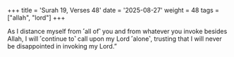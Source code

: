 +++
title = 'Surah 19, Verses 48'
date = '2025-08-27'
weight = 48
tags = ["allah", "lord"]
+++

As I distance myself from ˹all of˺ you and from whatever you invoke besides Allah, I will ˹continue to˺ call upon my Lord ˹alone˺, trusting that I will never be disappointed in invoking my Lord.”